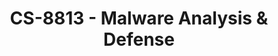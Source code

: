 ---
layout: course
title: CS-8813 - Malware Analysis & Defense
aliases: 
course_id: CS-8813
permalink: /CS-8813/
avg_difficulty: 0
avg_rating: 0
avg_workload: 0
course_number: 8813
---